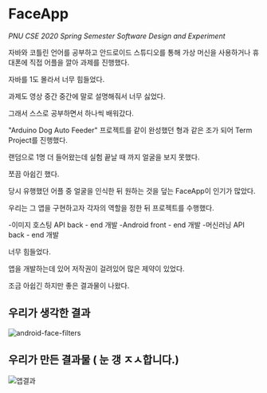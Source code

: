 # FaceApp

_PNU CSE 2020 Spring Semester Software Design and Experiment_

자바와 코틀린 언어를 공부하고 안드로이드 스튜디오를 통해 가상 머신을 사용하거나 휴대폰에 직접 어플을 깔아 과제를 진행했다.

자바를 1도 몰라서 너무 힘들었다. 

과제도 영상 중간 중간에 말로 설명해줘서 너무 싫었다. 

그래서 스스로 공부하면서 하나씩 배워갔다. 

"Arduino Dog Auto Feeder" 프로젝트를 같이 완성했던 형과 같은 조가 되어 Term Project를 진행했다.

랜덤으로 1명 더 들어왔는데 실험 끝날 때 까지 얼굴을 보지 못했다. 

쪼끔 아쉽긴 했다. 

당시 유행했던 어플 중 얼굴을 인식한 뒤 원하는 것을 덮는 FaceApp이 인기가 많았다. 

우리는 그 앱을 구현하고자 각자의 역할을 정한 뒤 프로젝트를 수행했다. 

-이미지 호스팅 API back - end 개발
-Android front - end 개발 
-머신러닝 API back - end 개발

너무 힘들었다. 

앱을 개발하는데 있어 저작권이 걸려있어 많은 제약이 있었다.

조금 아쉽긴 하지만 좋은 결과물이 나왔다. 


우리가 생각한 결과
------------------
![android-face-filters](https://user-images.githubusercontent.com/49744580/102895577-47849d80-44a8-11eb-8eee-4b5f39549644.png)

우리가 만든 결과물 ( 눈 갱 ㅈㅅ합니다.)
--------------------
![앱결과](https://user-images.githubusercontent.com/49744580/102895733-93374700-44a8-11eb-8261-aaa919804ef8.PNG)

